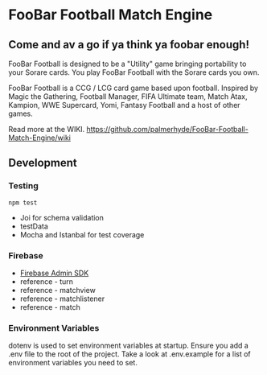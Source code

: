 # FooBar Football Match Engine

## Come and av a go if ya think ya foobar enough!

FooBar Football is designed to be a "Utility" game bringing portability to your Sorare cards. You play FooBar Football with the Sorare cards you own.

FooBar Football is a CCG / LCG card game based upon football. Inspired by Magic the Gathering, Football Manager, FIFA Ultimate team, Match Atax, Kampion, WWE Supercard, Yomi, Fantasy Football and a host of other games.

Read more at the WIKI.
https://github.com/palmerhyde/FooBar-Football-Match-Engine/wiki

## Development

### Testing
```
npm test
```

* Joi for schema validation
* testData
* Mocha and Istanbal for test coverage

### Firebase
* [Firebase Admin SDK](https://firebase.google.com/docs/admin/setup)
* reference - turn
* reference - matchview
* reference - matchlistener
* reference - match 

### Environment Variables
dotenv is used to set environment variables at startup. Ensure you add a .env file to the root of the project. Take a look at .env.example for a list of environment variables you need to set.